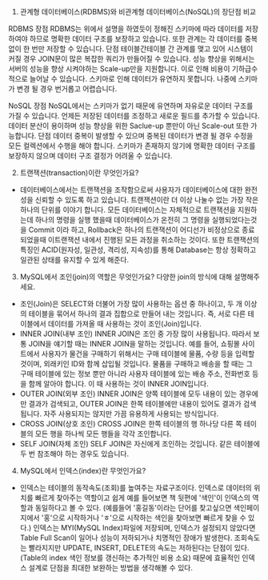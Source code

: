 1. 관계형 데이터베이스(RDBMS)와 비관계형 데이터베이스(NoSQL)의 장단점 비교

RDBMS
장점
RDBMS는 위에서 설명을 하였듯이 정해진 스키마에 따라 데이터를 저장하여야 하므로 명확한 데이터 구조를 보장하고 있습니다. 
또한 관계는 각 데이터를 중복없이 한 번만 저장할 수 있습니다.
단점
테이블간테이블 간 관계를 맺고 있어 시스템이 커질 경우 JOIN문이 많은 복잡한 쿼리가 만들어질 수 있습니다.
성능 향상을 위해서는 서버의 성능을 향상 시켜야하는 Scale-up만을 지원합니다. 이로 인해 비용이 기하급수적으로 늘어날 수 있습니다.
스키마로 인해 데이터가 유연하지 못합니다. 나중에 스키마가 변경 될 경우 번거롭고 어렵습니다.
 

NoSQL
장점
NoSQL에서는 스키마가 없기 때문에 유연하며 자유로운 데이터 구조를 가질 수 있습니다. 언제든 저장된 데이터를 조정하고 새로운 필드를 추가할 수 있습니다.
데이터 분산이 용이하며 성능 향상을 위한 Saclue-up 뿐만이 아닌 Scale-out 또한 가능합니다.
단점
데이터 중복이 발생할 수 있으며 중복된 데이터가 변경 될 경우 수정을 모든 컬렉션에서 수행을 해야 합니다.
스키마가 존재하지 않기에 명확한 데이터 구조를 보장하지 않으며 데이터 구조 결정가 어려울 수 있습니다.
 

2. 트랜잭션(transaction)이란 무엇인가요?

- 데이터베이스에서는 트랜잭션을 조작함으로써 사용자가 데이터베이스에 대한 완전성을 신뢰할 수 있도록 하고 있습니다. 트랜잭션이란 더 이상 나눌수 없는 가장 작은 하나의 단위를 이야기 합니다. 모든 데이터베이스는 자체적으로 트랜잭션을 지원하는데 하나의 명령을 실행 했을때 데이터베이스가 온전히 그 명령을 실행되었다는것을 Commit 이라 하고, Rollback은 하나의 트랜잭션이 어디선가 비정상으로 종료 되었을때 이트랜잭션 내에서 진행된 모든 과정을 취소하는 것이다. 또한 트랜잭션의 특징인 ACID(원자성, 일관성, 격리성, 지속성)를 통해 Database는 항상 정확하고 일관된 상태를 유지할 수 있게 해준다.

3. MySQL에서 조인(join)의 역할은 무엇인가요? 다양한 join의 방식에 대해 설명해주세요.

- 조인(Join)은 SELECT와 더불어 가장 많이 사용하는 옵션 중 하나이고, 두 개 이상의 테이블을 묶어서 하나의 결과 집합으로 만들어 내는 것입니다. 즉, 서로 다른 테이블에서 데이터를 가져올 때 사용하는 것이 조인(Join)입니다.
- INNER JOIN(내부 조인)
INNER JOIN은 조인 중 가장 많이 사용됩니다. 따라서 보통 JOIN을 얘기할 때는 INNER JOIN을 말하는 것입니다. 예를 들어, 쇼핑몰 사이트에서 사용자가 물건을 구매하기 위해서는 구매 테이블에 물품, 수량 등을 입력할 것이며, 외래키인 ID와 함께 삽입될 것입니다. 물품을 구매하고 배송을 할 때는 그 구매 테이블에 있는 정보 뿐만 아니라 사용자 테이블에 있는 배송 주소, 전화번호 등을 함께 알아야 합니다. 이 때 사용하는 것이 INNER JOIN입니다.
- OUTER JOIN(외부 조인)
INNER JOIN은 양쪽 테이블에 모두 내용이 있는 경우에만 결과가 검색되고, OUTER JOIN은 한쪽 테이블에만 내용이 있어도 결과가 검색됩니다. 자주 사용되지는 않지만 가끔 유용하게 사용되는 방식입니다.
- CROSS JOIN(상호 조인) 
CROSS JOIN은 한쪽 테이블의 행 하나당 다른 쪽 테이블의 모든 행을 하나씩 모든 행들을 각각 조인합니다.
- SELF JOIN(자체 조인)
SELF JOIN은 자신에게 조인하는 것입니다. 같은 테이블에 두 번 참조해야 하는 경우도 있습니다.


4. MySQL에서 인덱스(index)란 무엇인가요?
- 인덱스는 테이블의 동작속도(조회)를 높여주는 자료구조이다. 인덱스로 데이터의 위치를 빠르게 찾아주는 역할이고
쉽게 예를 들어보면 책 뒷편에 '색인'이 인덱스의 역할과 동일하다고 볼 수 있다.
(예를들어 '홍길동'이라는 단어를 찾고싶으면 색인페이지에서 '홍'으로 시작하거나 'ㅎ'으로 시작하는 색인을 찾아보면 빠르게 찾을 수 있다.)
인덱스는 MYI(MySQL Index)파일에 저장되며, 인덱스가 설정되지 않았다면 Table Full Scan이 일어나 성능이 저하되거나 치명적인 장애가 발생한다.
조회속도는 빨라지지만 UPDATE, INSERT, DELETE의 속도는 저하된다는 단점이 있다. (Table의 index 색인 정보를 갱신하는 추가적인 비용 소요)
때문에 효율적인 인덱스 설계로 단점을 최대한 보완하는 방법을 생각해볼 수 있다.
